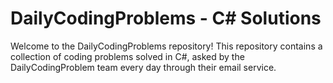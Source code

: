 # DailyCodingProblems - C# Solutions

Welcome to the DailyCodingProblems repository! This repository contains a collection of coding problems solved in C#, asked by the DailyCodingProblem team every day through their email service.

